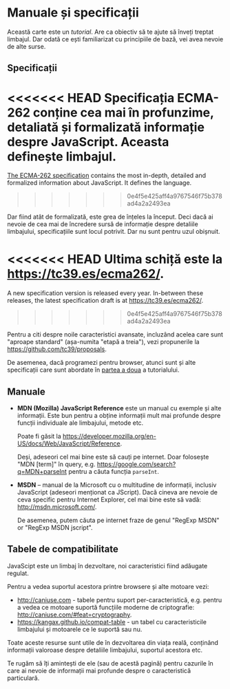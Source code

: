 
# Manuale și specificații

Această carte este un *tutorial*. Are ca obiectiv să te ajute să înveți treptat limbajul. Dar odată ce ești familiarizat cu principiile de bază, vei avea nevoie de alte surse.

## Specificații

<<<<<<< HEAD
**Specificația ECMA-262** conține cea mai în profunzime, detaliată și formalizată informație despre JavaScript. Aceasta definește limbajul.
=======
[The ECMA-262 specification](https://www.ecma-international.org/publications/standards/Ecma-262.htm) contains the most in-depth, detailed and formalized information about JavaScript. It defines the language.
>>>>>>> 0e4f5e425aff4a9767546f75b378ad4a2a2493ea

Dar fiind atât de formalizată, este grea de înțeles la început. Deci dacă ai nevoie de cea mai de încredere sursă de informație despre detaliile limbajului, specificațiile sunt locul potrivit. Dar nu sunt pentru uzul obișnuit.

<<<<<<< HEAD
Ultima schiță este la <https://tc39.es/ecma262/>.
=======
A new specification version is released every year. In-between these releases, the latest specification draft is at <https://tc39.es/ecma262/>.
>>>>>>> 0e4f5e425aff4a9767546f75b378ad4a2a2493ea

Pentru a citi despre noile caracteristici avansate, incluzând acelea care sunt "aproape standard" (așa-numita "etapă a treia"), vezi propunerile la <https://github.com/tc39/proposals>.

De asemenea, dacă programezi pentru browser, atunci sunt și alte specificații care sunt abordate în [partea a doua](info:browser-environment) a tutorialului.

## Manuale

- **MDN (Mozilla) JavaScript Reference** este un manual cu exemple și alte informații. Este bun pentru a obține informații mult mai profunde despre funcții individuale ale limbajului, metode etc.

    Poate fi găsit la <https://developer.mozilla.org/en-US/docs/Web/JavaScript/Reference>.

    Deși, adeseori cel mai bine este să cauți pe internet. Doar folosește "MDN [term]" în query, e.g. <https://google.com/search?q=MDN+parseInt> pentru a căuta funcția `parseInt`.

- **MSDN** – manual de la Microsoft cu o multitudine de informații, inclusiv JavaScript (adeseori menționat ca JScript). Dacă cineva are nevoie de ceva specific pentru Internet Explorer, cel mai bine este să vadă: <http://msdn.microsoft.com/>.
    
    De asemenea, putem căuta pe internet fraze de genul "RegExp MSDN" or "RegExp MSDN jscript".

## Tabele de compatibilitate

JavaScipt este un limbaj în dezvoltare, noi caracteristici fiind adăugate regulat.

Pentru a vedea suportul acestora printre browsere și alte motoare vezi:

- <http://caniuse.com> - tabele pentru suport per-caracteristică, e.g. pentru a vedea ce motoare suportă funcțiile moderne de criptografie: <http://caniuse.com/#feat=cryptography>.
- <https://kangax.github.io/compat-table> - un tabel cu caracteristicile limbajului și motoarele ce le suportă sau nu.

Toate aceste resurse sunt utile de în dezvoltarea din viața reală, conținând informații valoroase despre detaliile limbajului, suportul acestora etc.

Te rugăm să îți amintești de ele (sau de acestă pagină) pentru cazurile în care ai nevoie de informații mai profunde despre o caracteristică particulară.
